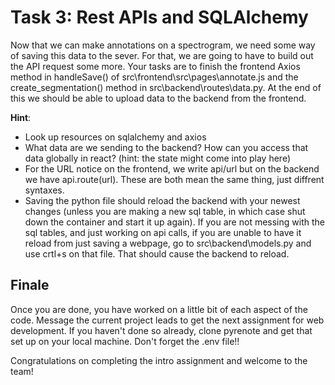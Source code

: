 # Task 3: Rest APIs and SQLAlchemy
Now that we can make annotations on a spectrogram, we need some way of saving this data to the sever. For that, we are going to have to build out the API request some more. Your tasks are to finish the frontend Axios method in handleSave() of src\frontend\src\pages\annotate.js and the create_segmentation() method in src\backend\routes\data.py. At the end of this we should be able to upload data to the backend from the frontend. 


**Hint**:
- Look up resources on sqlalchemy and axios
- What data are we sending to the backend? How can you access that data globally in react? (hint: the state might come into play here)
- For the URL notice on the frontend, we write api/url but on the backend we have api.route(url). These are both mean the same thing, just diffrent syntaxes.  
- Saving the python file should reload the backend with your newest changes (unless you are making a new sql table, in which case shut down the container and start it up again). If you are not messing with the sql tables, and just working on api calls, if you are unable to have it reload from just saving a webpage, go to src\backend\models.py and use crtl+s on that file. That should cause the backend to reload. 

## Finale

Once you are done, you have worked on a little bit of each aspect of the code. Message the current project leads to get the next assignment for web development. If you haven't done so already, clone pyrenote and get that set up on your local machine. Don't forget the .env file!!

Congratulations on completing the intro assignment and welcome to the team! 